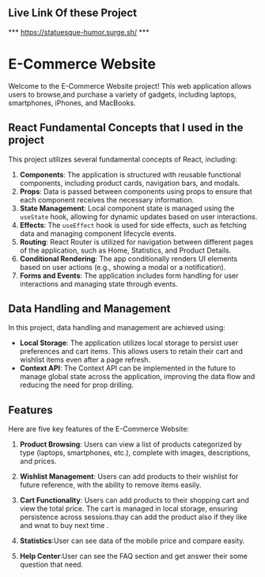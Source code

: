 
## Live Link Of these Project
 ***   https://statuesque-humor.surge.sh/ ***
# E-Commerce Website

Welcome to the E-Commerce Website project! This web application allows users to browse,and purchase a variety of gadgets, including laptops, smartphones, iPhones, and MacBooks. 

## React Fundamental Concepts that I used in the project

This project utilizes several fundamental concepts of React, including:

1. **Components**: The application is structured with reusable functional components, including product cards, navigation bars, and modals.
2. **Props**: Data is passed between components using props to ensure that each component receives the necessary information.
3. **State Management**: Local component state is managed using the `useState` hook, allowing for dynamic updates based on user interactions.
4. **Effects**: The `useEffect` hook is used for side effects, such as fetching data and managing component lifecycle events.
5. **Routing**: React Router is utilized for navigation between different pages of the application, such as Home, Statistics, and Product Details.
6. **Conditional Rendering**: The app conditionally renders UI elements based on user actions (e.g., showing a modal or a notification).
7. **Forms and Events**: The application includes form handling for user interactions and managing state through events.

## Data Handling and Management

In this project, data handling and management are achieved using:

- **Local Storage**: The application utilizes local storage to persist user preferences and cart items. This allows users to retain their cart and wishlist items even after a page refresh.
- **Context API**: The Context API can be implemented in the future to manage global state across the application, improving the data flow and reducing the need for prop drilling.

## Features

Here are five key features of the E-Commerce Website:

1. **Product Browsing**: Users can view a  list of products categorized by type (laptops, smartphones, etc.), complete with images, descriptions, and prices.


2. **Wishlist Management**: Users can add products to their wishlist for future reference, with the ability to remove items easily.

3. **Cart Functionality**: Users can add products to their shopping cart and view the total price. The cart is managed in local storage, ensuring persistence across sessions.thay can add the product also if they like and wnat to buy next time .

4. **Statistics**:User can see data of the mobile price and compare easity.

5. **Help Center**:User can see the FAQ section and get answer their some question that need.